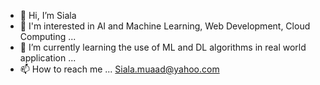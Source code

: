 - 👋 Hi, I’m Siala
- 👀 I'm interested in AI and Machine Learning, Web Development, Cloud Computing ...
- 🌱 I’m currently learning the use of ML and DL algorithms in real world application  ...
- 📫 How to reach me ... Siala.muaad@yahoo.com

<!---
M-H-A-S/M-H-A-S is a ✨ special ✨ repository because its `README.md` (this file) appears on your GitHub profile.
You can click the Preview link to take a look at your changes.
--->
